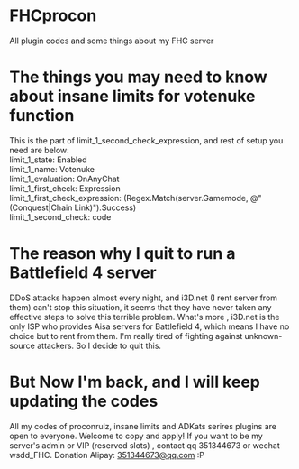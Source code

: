 # FHCprocon
All plugin codes and some things about my FHC server
# The things you may need to know about insane limits for votenuke function
This is the part of limit_1_second_check_expression, and rest of setup you need are below:<br>
limit_1_state: Enabled<br>
limit_1_name: Votenuke<br>
limit_1_evaluation: OnAnyChat<br>
limit_1_first_check: Expression<br>
limit_1_first_check_expression: (Regex.Match(server.Gamemode, @"(Conquest|Chain Link)").Success)<br>
limit_1_second_check: code<br>

# The reason why I quit to run a Battlefield 4 server
DDoS attacks happen almost every night, and i3D.net (I rent server from them) can't stop this situation, it seems that they have never 
taken any effective steps to solve this terrible problem. What's more , i3D.net is the only ISP who provides Aisa servers for Battlefield 
4, which means I have no choice but to rent from them. I'm really tired of fighting against unknown-source attackers. So I decide to quit this.

# But Now I'm back, and I will keep updating the codes
All my codes of proconrulz, insane limits and ADKats serires plugins are open to everyone. Welcome to copy and apply!
If you want to be my server's admin or VIP (reserved slots) , contact qq 351344673 or wechat wsdd_FHC.
Donation Alipay: 351344673@qq.com
:P
